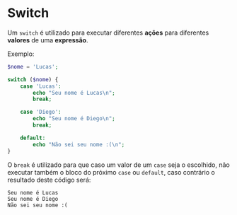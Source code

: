 # Switch

Um `switch` é utilizado para executar diferentes **ações** para diferentes **valores** de uma **expressão**.

Exemplo:

```php
$nome = 'Lucas';

switch ($nome) {
	case 'Lucas':
		echo "Seu nome é Lucas\n";
		break;

	case 'Diego':
		echo "Seu nome é Diego\n";
		break;

	default:
		echo "Não sei seu nome :(\n";
}
```

O `break` é utilizado para que caso um valor de um `case` seja o escolhido, não executar também o bloco do próximo `case` ou `default`, caso contrário o resultado deste código será:

```
Seu nome é Lucas
Seu nome é Diego
Não sei seu nome :(
```